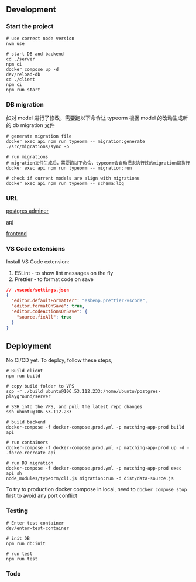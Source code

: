 ## Development

### Start the project

```
# use correct node version
nvm use

# start DB and backend
cd ./server
npm ci
docker compose up -d
dev/reload-db
cd ./client
npm ci
npm run start

```

### DB migration

如对 model 进行了修改，需要跑以下命令让 typeorm 根据 model 的改动生成新的 db migration 文件

```
# generate migration file
docker exec api npm run typeorm -- migration:generate ./src/migrations/sync -p

# run migrations
# migration文件生成后，需要跑以下命令，typeorm会自动把未执行过的migration都执行
docker exec api npm run typeorm -- migration:run

# check if current models are align with migrations
docker exec api npm run typeorm -- schema:log
```

### URL

[postgres adminer](http://localhost:8080/?pgsql=db&username=postgres&db=matching_app&ns=public)

[api](http://localhost:4000)

[frontend](http://localhost:3000)

### VS Code extensions

Install VS Code extension:

1. ESLint - to show lint messages on the fly
2. Prettier - to format code on save

```json
// .vscode/settings.json
{
  "editor.defaultFormatter": "esbenp.prettier-vscode",
  "editor.formatOnSave": true,
  "editor.codeActionsOnSave": {
    "source.fixAll": true
  }
}
```

## Deployment

No CI/CD yet. To deploy, follow these steps,

```
# Build client
npm run build

# copy build folder to VPS
scp -r ./build ubuntu@106.53.112.233:/home/ubuntu/postgres-playground/server

# SSH into the VPS, and pull the latest repo changes
ssh ubuntu@106.53.112.233

# build backend
docker-compose -f docker-compose.prod.yml -p matching-app-prod build api

# run containers
docker-compose -f docker-compose.prod.yml -p matching-app-prod up -d --force-recreate api

# run DB migration
docker-compose -f docker-compose.prod.yml -p matching-app-prod exec api sh
node_modules/typeorm/cli.js migration:run -d dist/data-source.js
```

To try to production docker compose in local, need to `docker compose stop` first to avoid any port conflict

### Testing

```
# Enter test container
dev/enter-test-container

# init DB
npm run db:init

# run test
npm run test
```

### Todo
